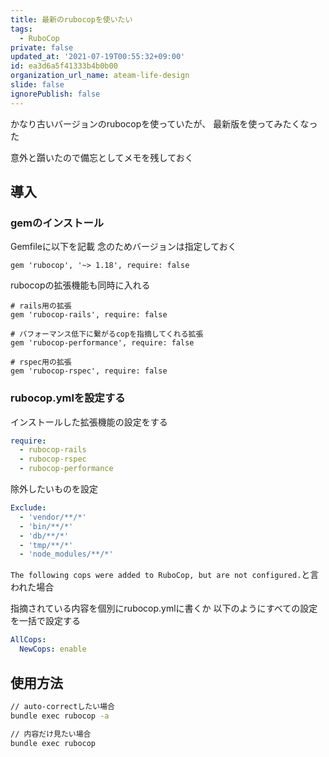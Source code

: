 ```yaml
---
title: 最新のrubocopを使いたい
tags:
  - RuboCop
private: false
updated_at: '2021-07-19T00:55:32+09:00'
id: ea3d6a5f41333b4b0b00
organization_url_name: ateam-life-design
slide: false
ignorePublish: false
---
```

かなり古いバージョンのrubocopを使っていたが、
最新版を使ってみたくなった

意外と躓いたので備忘としてメモを残しておく

## 導入
### gemのインストール
Gemfileに以下を記載
念のためバージョンは指定しておく

```
gem 'rubocop', '~> 1.18', require: false
```

rubocopの拡張機能も同時に入れる

```
# rails用の拡張
gem 'rubocop-rails', require: false

# パフォーマンス低下に繋がるcopを指摘してくれる拡張
gem 'rubocop-performance', require: false

# rspec用の拡張
gem 'rubocop-rspec', require: false
```

### rubocop.ymlを設定する
インストールした拡張機能の設定をする

```yml
require:
  - rubocop-rails
  - rubocop-rspec
  - rubocop-performance
```

除外したいものを設定

```yml
Exclude:
  - 'vendor/**/*'
  - 'bin/**/*'
  - 'db/**/*'
  - 'tmp/**/*'
  - 'node_modules/**/*'
```

`The following cops were added to RuboCop, but are not configured.`と言われた場合

指摘されている内容を個別にrubocop.ymlに書くか
以下のようにすべての設定を一括で設定する

```yml
AllCops:
  NewCops: enable
```

## 使用方法
```sh
// auto-correctしたい場合
bundle exec rubocop -a

// 内容だけ見たい場合
bundle exec rubocop
```


